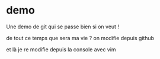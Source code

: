 # demo
Une demo de git qui se passe bien si on veut !

de tout ce temps que sera ma vie ? on modifie depuis github

et là je re modifie depuis la console avec vim

